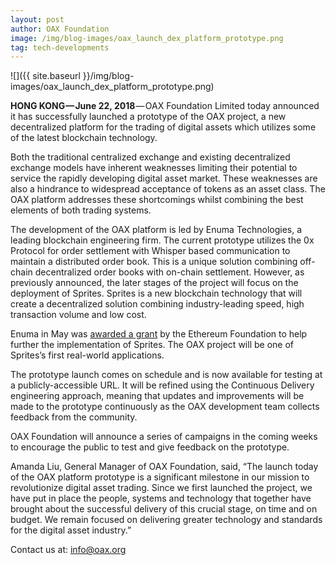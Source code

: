 ```yaml
---
layout: post
author: OAX Foundation
image: /img/blog-images/oax_launch_dex_platform_prototype.png
tag: tech-developments
---
```

![]({{ site.baseurl }}/img/blog-images/oax_launch_dex_platform_prototype.png)

**HONG KONG — June 22, 2018** — OAX Foundation Limited today announced it has successfully launched a prototype of the OAX project, a new decentralized platform for the trading of digital assets which utilizes some of the latest blockchain technology.

Both the traditional centralized exchange and existing decentralized exchange models have inherent weaknesses limiting their potential to service the rapidly developing digital asset market. These weaknesses are also a hindrance to widespread acceptance of tokens as an asset class. The OAX platform addresses these shortcomings whilst combining the best elements of both trading systems.

The development of the OAX platform is led by Enuma Technologies, a leading blockchain engineering firm. The current prototype utilizes the 0x Protocol for order settlement with Whisper based communication to maintain a distributed order book. This is a unique solution combining off-chain decentralized order books with on-chain settlement. However, as previously announced, the later stages of the project will focus on the deployment of Sprites. Sprites is a new blockchain technology that will create a decentralized solution combining industry-leading speed, high transaction volume and low cost.

Enuma in May was [awarded a grant](https://medium.com/@OAX_Foundation/oax-foundation-congratulates-enuma-technologies-on-its-ethereum-foundation-grant-1658b63f5366) by the Ethereum Foundation to help further the implementation of Sprites. The OAX project will be one of Sprites’s first real-world applications.

The prototype launch comes on schedule and is now available for testing at a publicly-accessible URL. It will be refined using the Continuous Delivery engineering approach, meaning that updates and improvements will be made to the prototype continuously as the OAX development team collects feedback from the community.

OAX Foundation will announce a series of campaigns in the coming weeks to encourage the public to test and give feedback on the prototype.

Amanda Liu, General Manager of OAX Foundation, said, “The launch today of the OAX platform prototype is a significant milestone in our mission to revolutionize digital asset trading. Since we first launched the project, we have put in place the people, systems and technology that together have brought about the successful delivery of this crucial stage, on time and on budget. We remain focused on delivering greater technology and standards for the digital asset industry.”

Contact us at: [info@oax.org](mailto:info@oax.org)
